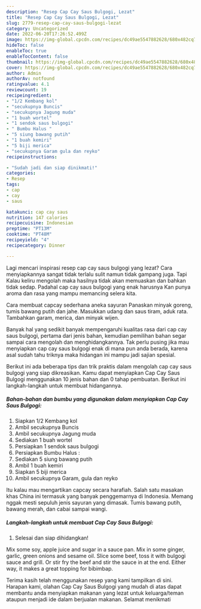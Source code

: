 ```yaml
---
description: "Resep Cap Cay Saus Bulgogi, Lezat"
title: "Resep Cap Cay Saus Bulgogi, Lezat"
slug: 2779-resep-cap-cay-saus-bulgogi-lezat
category: Uncategorized
date: 2022-06-20T17:26:52.499Z
image: https://img-global.cpcdn.com/recipes/dc49ae5547882628/680x482cq70/cap-cay-saus-bulgogi-foto-resep-utama.jpg
hideToc: false
enableToc: true
enableTocContent: false
thumbnail: https://img-global.cpcdn.com/recipes/dc49ae5547882628/680x482cq70/cap-cay-saus-bulgogi-foto-resep-utama.jpg
cover: https://img-global.cpcdn.com/recipes/dc49ae5547882628/680x482cq70/cap-cay-saus-bulgogi-foto-resep-utama.jpg
author: Admin
authorAv: notfound
ratingvalue: 4.1
reviewcount: 19
recipeingredient:
- "1/2 Kembang kol"
- "secukupnya Buncis"
- "secukupnya Jagung muda"
- "1 buah wortel"
- "1 sendok saus bulgogi"
- " Bumbu Halus "
- "5 siung bawang putih"
- "1 buah kemiri"
- "5 biji merica"
- "secukupnya Garam gula dan reyko"
recipeinstructions:

- "Sudah jadi dan siap dinikmati!"
categories:
- Resep
tags:
- cap
- cay
- saus

katakunci: cap cay saus 
nutrition: 147 calories
recipecuisine: Indonesian
preptime: "PT13M"
cooktime: "PT48M"
recipeyield: "4"
recipecategory: Dinner

---
```



Lagi mencari inspirasi resep cap cay saus bulgogi yang lezat? Cara menyiapkannya sangat tidak terlalu sulit namun tidak gampang juga. Tapi Kalau keliru mengolah maka hasilnya tidak akan memuaskan dan bahkan tidak sedap. Padahal cap cay saus bulgogi yang enak harusnya Kan punya aroma dan rasa yang mampu memancing selera kita.


Cara membuat capcay sederhana aneka sayuran Panaskan minyak goreng, tumis bawang putih dan jahe. Masukkan udang dan saus tiram, aduk rata. Tambahkan garam, merica, dan minyak wijen.

Banyak hal yang sedikit banyak mempengaruhi kualitas rasa dari cap cay saus bulgogi, pertama dari jenis bahan, kemudian pemilihan bahan segar sampai cara mengolah dan menghidangkannya. Tak perlu pusing jika mau menyiapkan cap cay saus bulgogi enak di mana pun anda berada, karena asal sudah tahu triknya maka hidangan ini mampu jadi sajian spesial.


Berikut ini ada beberapa tips dan trik praktis dalam mengolah cap cay saus bulgogi yang siap dikreasikan. Kamu dapat menyiapkan Cap Cay Saus Bulgogi menggunakan 10 jenis bahan dan 0 tahap pembuatan. Berikut ini langkah-langkah untuk membuat hidangannya.

<!--inarticleads1-->

##### Bahan-bahan dan bumbu yang digunakan dalam menyiapkan Cap Cay Saus Bulgogi:

1. Siapkan 1/2 Kembang kol
1. Ambil secukupnya Buncis
1. Ambil secukupnya Jagung muda
1. Sediakan 1 buah wortel
1. Persiapkan 1 sendok saus bulgogi
1. Persiapkan  Bumbu Halus :
1. Sediakan 5 siung bawang putih
1. Ambil 1 buah kemiri
1. Siapkan 5 biji merica
1. Ambil secukupnya Garam, gula dan reyko


Itu kalau mau mengartikan capcay secara harafiah. Salah satu masakan khas China ini termasuk yang banyak penggemarnya di Indonesia. Memang nggak mesti sepuluh jenis sayuran yang dimasak. Tumis bawang putih, bawang merah, dan cabai sampai wangi. 

<!--inarticleads2-->

##### Langkah-langkah untuk membuat Cap Cay Saus Bulgogi:


1. Selesai dan siap dihidangkan!

Mix some soy, apple juice and sugar in a sauce pan. Mix in some ginger, garlic, green onions and sesame oil. Slice some beef, toss it with bulgogi sauce and grill. Or stir fry the beef and stir the sauce in at the end. Either way, it makes a great topping for bibimbap. 

Terima kasih telah menggunakan resep yang kami tampilkan di sini. Harapan kami, olahan Cap Cay Saus Bulgogi yang mudah di atas dapat membantu anda menyiapkan makanan yang lezat untuk keluarga/teman ataupun menjadi ide dalam berjualan makanan. Selamat menikmati

